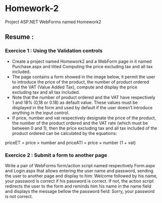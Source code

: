 # Homework-2
Project ASP.NET WebForms named Homework2

## Resume :

### Exercice 1 : Using the Validation controls 
- Create a project named Homework2 and a WebForm page in it named Purchase.aspx and titled Computing the price excluding tax and all tax included.
- The page contains a form showed in the image below, it permit the user to introduce the price of the product, the number of product ordered and the VAT (Value Added Tax), compute and display the price excluding tax and all tax included.
- Note that the number of product ordered and the VAT have respectively 1 and 18% (0,18 or 0.18) as default value. These values must be displayed in the form and used by default if the user doesn’t introduce anything in the input control.
- If price, number and vat respectively designate the price of the product, the number of the product ordered and the VAT rate (which must be between 0 and 1), then the price excluding tax and all tax included of the product ordered can be calculated by the equations:

priceET = price × number and priceATI = price × number (1 + vat)


### Exercice 2 : Submit a form to another page

Write a pair of WebForms form/action script named respectively Form.aspx and Login.aspx
that allows entering the user name and password, sending the user to another page and display to
him: Welcome followed by his name, your password is correct if his password is correct. If not,
the action script redirects the user to the form and reminds him his name in the name field and
displays the message bellow the password field: Sorry, your password is not correct.
